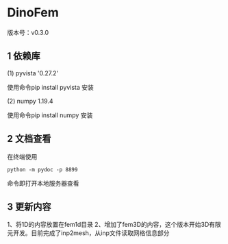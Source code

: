 # DinoFem 

版本号：v0.3.0

## 1 依赖库
(1) pyvista '0.27.2'

使用命令pip install pyvista 安装

(2) numpy 1.19.4

使用命令pip install numpy 安装

## 2 文档查看

在终端使用
```
python -m pydoc -p 8899
```
命令即打开本地服务器查看

## 3 更新内容
1、将1D的内容放置在fem1d目录
2、增加了fem3D的内容，这个版本开始3D有限元开发。目前完成了inp2mesh，从inp文件读取网格信息部分

    